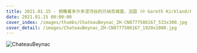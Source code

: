 ```yaml
---
title: 2021.01.15 - 俯瞰着多尔多涅河谷的贝纳克城堡，法国 (© Gareth Kirkland/Alamy)
date: 2021.01.15 00:00:00
cover_index: /images/thumbs/ChateauBeynac_ZH-CN8777586167_533x300.jpg
cover_detail: /images/ChateauBeynac_ZH-CN8777586167_1920x1080.jpg
---
```


![ChateauBeynac](/images/ChateauBeynac_ZH-CN8777586167_1920x1080.jpg)
